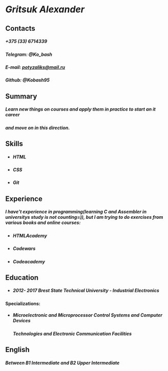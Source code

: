 # *Gritsuk Alexander*
## Contacts
##### +375 (33) 6714339
##### Telegram: @Ko_bash
##### E-mail: potyzaliks@mail.ru    
##### Github: @Kobash95
## Summary
##### Learn new things on courses and apply them in practice to start an it career
##### and move on in this direction.
## Skills
 * ##### HTML
 * ##### CSS
 * ##### Git
## Experience
##### I have’t experience in programming(learning C and Assembler in universitys study is not counting=)), but I am trying to do exercises from various books and online courses:
* ##### HTMLAcademy
* ##### Codewars
* ##### Codeacademy
## Education
* ##### 2012- 2017 Brest State Technical University - Industrial Electronics
#### Specializations:
* ##### Microelectronic and Microprocessor Control Systems and Computer Devices
  ##### Technologies and Electronic Communication Facilities
## English
##### Between B1 Intermediate and B2 Upper Intermediate
